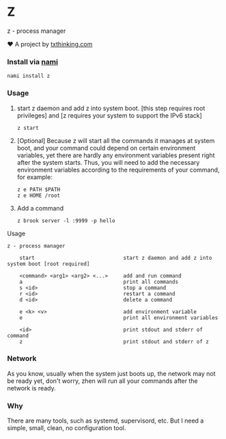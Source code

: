 # Z

z - process manager

❤️ A project by [txthinking.com](https://www.txthinking.com)

### Install via [nami](https://github.com/txthinking/nami)

```
nami install z
```

### Usage

1. start z daemon and add z into system boot. [this step requires root privileges] and [z requires your system to support the IPv6 stack]

    ```
    z start
    ```
1. [Optional] Because z will start all the commands it manages at system boot, and your command could depend on certain environment variables, yet there are hardly any environment variables present right after the system starts. Thus, you will need to add the necessary environment variables according to the requirements of your command, for example:
    ```
    z e PATH $PATH
    z e HOME /root
    ```
1. Add a command

    ```
    z brook server -l :9999 -p hello
    ```

Usage

```
z - process manager

    start                             start z daemon and add z into system boot [root required]

    <command> <arg1> <arg2> <...>     add and run command
    a                                 print all commands
    s <id>                            stop a command
    r <id>                            restart a command
    d <id>                            delete a command

    e <k> <v>                         add environment variable
    e                                 print all environment variables

    <id>                              print stdout and stderr of command
    z                                 print stdout and stderr of z
```

### Network

As you know, usually when the system just boots up, the network may not be ready yet, don't worry, zhen will run all your commands after the network is ready.

### Why

There are many tools, such as systemd, supervisord, etc.
But I need a simple, small, clean, no configuration tool.

